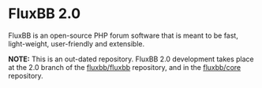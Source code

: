 # FluxBB 2.0

FluxBB is an open-source PHP forum software that is meant to be fast, light-weight, user-friendly and extensible.

**NOTE:** This is an out-dated repository. FluxBB 2.0 development takes place at the 2.0 branch of the 
[fluxbb/fluxbb](https://github.com/fluxbb/fluxbb/tree/2.0) repository, and in the 
[fluxbb/core](https://github.com/fluxbb/core) repository.
